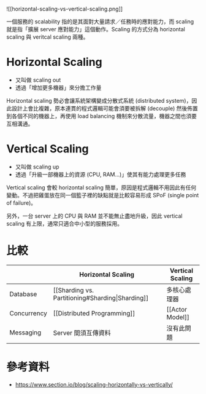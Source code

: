 ![[horizontal-scaling-vs-vertical-scaling.png]]

一個服務的 scalability 指的是其面對大量請求／任務時的應對能力，而 scaling 就是指「擴展 server 應對能力」這個動作。Scaling 的方式分為 horizontal scaling 與 veritcal scaling 兩種。

# Horizontal Scaling

- 又叫做 scaling out
- 透過「增加更多機器」來分擔工作量

Horizontal scaling 勢必會讓系統架構變成分散式系統 (distributed system)，因此設計上會比複雜，原本連貫的程式邏輯可能會須要被拆解 (decouple) 然後佈置到各個不同的機器上，再使用 load balancing 機制來分散流量，機器之間也須要互相溝通。

# Vertical Scaling

- 又叫做 scaling up
- 透過「升級一部機器上的資源 (CPU, RAM...)」使其有能力處理更多任務

Vertical scaling 會較 horizontal scaling 簡單，原因是程式邏輯不用因此有任何變動。不過把雞蛋放在同一個籃子裡的缺點就是比較容易形成 SPoF (single point of failure)。

另外，一台 server 上的 CPU 與 RAM 並不能無止盡地升級，因此 vertical scaling 有上限，通常只適合中小型的服務採用。

# 比較

| |Horizontal Scaling|Vertical Scaling|
|---|---|---|
|Database|[[Sharding vs. Partitioning#Sharding\|Sharding]]|多核心處理器|
|Concurrency|[[Distributed Programming]]|[[Actor Model]]|
|Messaging|Server 間須互傳資料|沒有此問題|

# 參考資料

- <https://www.section.io/blog/scaling-horizontally-vs-vertically/>
